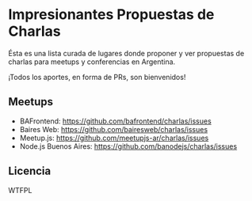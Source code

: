 # Impresionantes Propuestas de Charlas

Ésta es una lista curada de lugares donde proponer y ver propuestas de charlas para meetups y conferencias en Argentina.

¡Todos los aportes, en forma de PRs, son bienvenidos!

## Meetups

- BAFrontend: https://github.com/bafrontend/charlas/issues
- Baires Web: https://github.com/bairesweb/charlas/issues
- Meetup.js: https://github.com/meetupjs-ar/charlas/issues
- Node.js Buenos Aires: https://github.com/banodejs/charlas/issues

## Licencia

WTFPL
